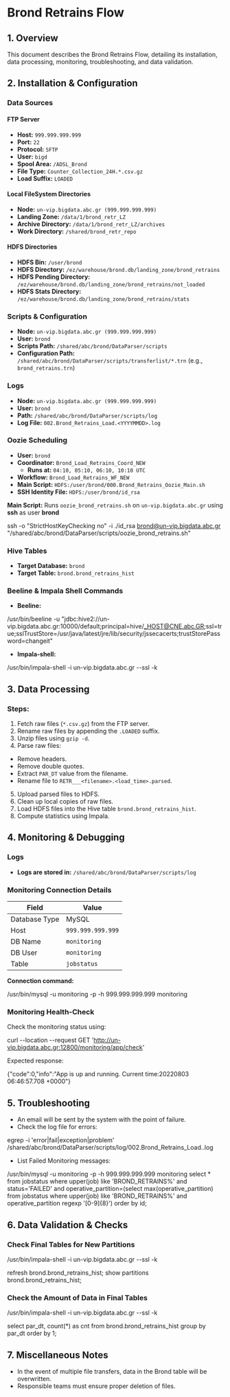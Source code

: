 # Brond Retrains Flow

## 1. Overview
This document describes the Brond Retrains Flow, detailing its installation, data processing, monitoring, troubleshooting, and data validation.

## 2. Installation & Configuration

### Data Sources
#### FTP Server
- **Host:** `999.999.999.999`
- **Port:** `22`
- **Protocol:** `SFTP`
- **User:** `bigd`
- **Spool Area:** `/ADSL_Brond`
- **File Type:** `Counter_Collection_24H.*.csv.gz`
- **Load Suffix:** `LOADED`

#### Local FileSystem Directories
- **Node:** `un-vip.bigdata.abc.gr (999.999.999.999)`
- **Landing Zone:** `/data/1/brond_retr_LZ`
- **Archive Directory:** `/data/1/brond_retr_LZ/archives`
- **Work Directory:** `/shared/brond_retr_repo`

#### HDFS Directories
- **HDFS Bin:** `/user/brond`
- **HDFS Directory:** `/ez/warehouse/brond.db/landing_zone/brond_retrains`
- **HDFS Pending Directory:** `/ez/warehouse/brond.db/landing_zone/brond_retrains/not_loaded`
- **HDFS Stats Directory:** `/ez/warehouse/brond.db/landing_zone/brond_retrains/stats`

### Scripts & Configuration
- **Node:** `un-vip.bigdata.abc.gr (999.999.999.999)`
- **User:** `brond`
- **Scripts Path:** `/shared/abc/brond/DataParser/scripts`
- **Configuration Path:** `/shared/abc/brond/DataParser/scripts/transferlist/*.trn` (e.g., `brond_retrains.trn`)

### Logs
- **Node:** `un-vip.bigdata.abc.gr (999.999.999.999)`
- **User:** `brond`
- **Path:** `/shared/abc/brond/DataParser/scripts/log`
- **Log File:** `002.Brond_Retrains_Load.<YYYYMMDD>.log`

### Oozie Scheduling
- **User:** `brond`
- **Coordinator:** `Brond_Load_Retrains_Coord_NEW`
  - **Runs at:** `04:10, 05:10, 06:10, 10:10 UTC`
- **Workflow:** `Brond_Load_Retrains_WF_NEW`
- **Main Script:** `HDFS:/user/brond/000.Brond_Retrains_Oozie_Main.sh`
- **SSH Identity File:** `HDFS:/user/brond/id_rsa`

**Main Script:** Runs `oozie_brond_retrains.sh` on `un-vip.bigdata.abc.gr` using **ssh** as user **brond**  

ssh -o "StrictHostKeyChecking no" -i ./id_rsa brond@un-vip.bigdata.abc.gr "/shared/abc/brond/DataParser/scripts/oozie_brond_retrains.sh"


### Hive Tables
- **Target Database:** `brond`
- **Target Table:** `brond.brond_retrains_hist`

### Beeline & Impala Shell Commands
- **Beeline:**  

/usr/bin/beeline -u "jdbc:hive2://un-vip.bigdata.abc.gr:10000/default;principal=hive/_HOST@CNE.abc.GR;ssl=true;sslTrustStore=/usr/java/latest/jre/lib/security/jssecacerts;trustStorePassword=changeit"

- **Impala-shell:**  

/usr/bin/impala-shell -i un-vip.bigdata.abc.gr --ssl -k


## 3. Data Processing

### Steps:
1. Fetch raw files (`*.csv.gz`) from the FTP server.
2. Rename raw files by appending the `.LOADED` suffix.
3. Unzip files using `gzip -d`.
4. Parse raw files:
 - Remove headers.
 - Remove double quotes.
 - Extract `PAR_DT` value from the filename.
 - Rename file to `RETR___<filename>.<load_time>.parsed`.
5. Upload parsed files to HDFS.
6. Clean up local copies of raw files.
7. Load HDFS files into the Hive table `brond.brond_retrains_hist`.
8. Compute statistics using Impala.

## 4. Monitoring & Debugging

### Logs
- **Logs are stored in:** `/shared/abc/brond/DataParser/scripts/log`

### Monitoring Connection Details
| Field        | Value               |
|-------------|---------------------|
| Database Type | MySQL |
| Host | `999.999.999.999` |
| DB Name | `monitoring` |
| DB User | `monitoring` |
| Table | `jobstatus` |

**Connection command:**

/usr/bin/mysql -u monitoring -p -h 999.999.999.999 monitoring


### Monitoring Health-Check
Check the monitoring status using:

curl --location --request GET 'http://un-vip.bigdata.abc.gr:12800/monitoring/app/check'

Expected response:

{"code":0,"info":"App is up and running. Current time:20220803 06:46:57.708 +0000"}


## 5. Troubleshooting

- An email will be sent by the system with the point of failure.
- Check the log file for errors:

egrep -i 'error|fail|exception|problem' /shared/abc/brond/DataParser/scripts/log/002.Brond_Retrains_Load.<YYYYMMDD>.log


- List Failed Monitoring messages:

/usr/bin/mysql -u monitoring -p -h 999.999.999.999 monitoring select * from jobstatus where upper(job) like 'BROND_RETRAINS%' and status='FAILED' and operative_partition=(select max(operative_partition) from jobstatus where upper(job) like 'BROND_RETRAINS%' and operative_partition regexp '[0-9]{8}') order by id;


## 6. Data Validation & Checks

### Check Final Tables for New Partitions

/usr/bin/impala-shell -i un-vip.bigdata.abc.gr --ssl -k

refresh brond.brond_retrains_hist;
show partitions brond.brond_retrains_hist;


### Check the Amount of Data in Final Tables

/usr/bin/impala-shell -i un-vip.bigdata.abc.gr --ssl -k

select par_dt, count(*) as cnt from brond.brond_retrains_hist group by par_dt order by 1;


## 7. Miscellaneous Notes

- In the event of multiple file transfers, data in the Brond table will be overwritten.
- Responsible teams must ensure proper deletion of files.

